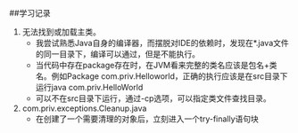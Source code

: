 ##学习记录
1. 无法找到或加载主类。
    * 我尝试熟悉Java自身的编译器，而摆脱对IDE的依赖时，发现在*.java文件的同一目录下，编译可以通过，但是不能执行。
    * 当代码中存在package存在时，在JVM看来完整的类名应该是包名+类名。例如Package com.priv.Helloworld，正确的执行应该是在src目录下运行java com.priv.HelloWorld
    * 可以不在src目录下运行，通过-cp选项，可以指定类文件查找目录。
2. com.priv.exceptions.Cleanup.java
    * 在创建了一个需要清理的对象后，立刻进入一个try-finally语句块
